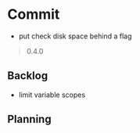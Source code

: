 # Commit

- put check disk space behind a flag
> 0.4.0

## Backlog

- limit variable scopes

## Planning
